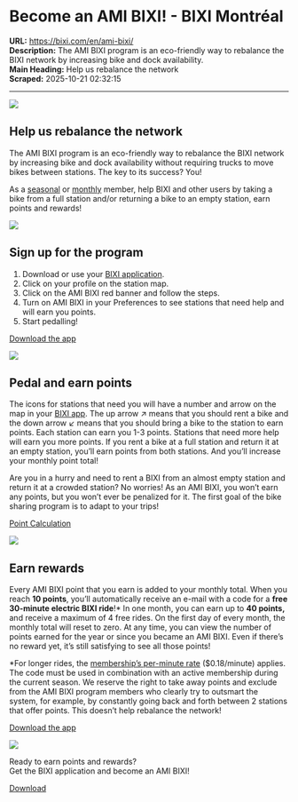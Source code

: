 # Become an AMI BIXI! - BIXI Montréal

**URL:** https://bixi.com/en/ami-bixi/  
**Description:** The AMI BIXI program is an eco-friendly way to rebalance the BIXI network by increasing bike and dock availability.  
**Main Heading:** Help us rebalance the network  
**Scraped:** 2025-10-21 02:32:15

---

![](https://s3.ca-central-1.amazonaws.com/cdn.bixi.com/wp-content/uploads/2024/06/AmiBixi-Rouge.svg)

## Help us rebalance the network

The AMI BIXI program is an eco-friendly way to rebalance the BIXI network by increasing bike and dock availability without requiring trucks to move bikes between stations. The key to its success? You!

As a [seasonal](https://bixi.com/en/seasonal-membership/) or [monthly](https://bixi.com/en/tariff/6836/) member, help BIXI and other users by taking a bike from a full station and/or returning a bike to an empty station, earn points and rewards!

![](https://s3.ca-central-1.amazonaws.com/cdn.bixi.com/wp-content/uploads/2024/06/Velo.svg)

## Sign up for the program

1. Download or use your [BIXI application](http://onelink.to/zvepxt).
2. Click on your profile on the station map.
3. Click on the AMI BIXI red banner and follow the steps.
4. Turn on AMI BIXI in your Preferences to see stations that need help and will earn you points.
5. Start pedalling!

[Download the app](http://onelink.to/bixi)

![](https://s3.ca-central-1.amazonaws.com/cdn.bixi.com/wp-content/uploads/2024/06/AMI_BIXI_3-599x600.png)

## Pedal and earn points

The icons for stations that need you will have a number and arrow on the map in your [BIXI app](https://play.google.com/store/apps/details?id=com.eightd.biximobile). The up arrow ↗ means that you should rent a bike and the down arrow ↙ means that you should bring a bike to the station to earn points. Each station can earn you 1-3 points. Stations that need more help will earn you more points. If you rent a bike at a full station and return it at an empty station, you’ll earn points from both stations. And you’ll increase your monthly point total!

Are you in a hurry and need to rent a BIXI from an almost empty station and return it at a crowded station? No worries! As an AMI BIXI, you won’t earn any points, but you won’t ever be penalized for it. The first goal of the bike sharing program is to adapt to your trips!

[Point Calculation](https://s3.ca-central-1.amazonaws.com/cdn.bixi.com/wp-content/uploads/2024/06/Points_Calculation_AMI_BIXI.pdf)

![](https://s3.ca-central-1.amazonaws.com/cdn.bixi.com/wp-content/uploads/2024/06/AMI_BIXI_11.svg)

## Earn rewards

Every AMI BIXI point that you earn is added to your monthly total. When you reach **10 points**, you’ll automatically receive an e-mail with a code for a **free 30-minute electric BIXI ride**!\* In one month, you can earn up to **40 points,** and receive a maximum of 4 free rides. On the first day of every month, the monthly total will reset to zero. At any time, you can view the number of points earned for the year or since you became an AMI BIXI. Even if there’s no reward yet, it’s still satisfying to see all those points!

\*For longer rides, the [membership’s per-minute rate](https://bixi.com/en/pricing/) ($0.18/minute) applies. The code must be used in combination with an active membership during the current season. We reserve the right to take away points and exclude from the AMI BIXI program members who clearly try to outsmart the system, for example, by constantly going back and forth between 2 stations that offer points. This doesn’t help rebalance the network!

[Download the app](http://onelink.to/zvepxt)

![](https://s3.ca-central-1.amazonaws.com/cdn.bixi.com/wp-content/uploads/2024/06/AMI-BIXI_10.jpg)

Ready to earn points and rewards?  
Get the BIXI application and become an AMI BIXI!

[Download](http://onelink.to/zvepxt)